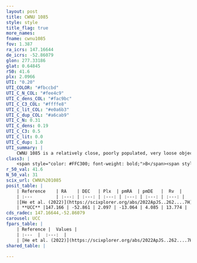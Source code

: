 ```yaml
---
layout: post
title: CWNU 1085
style: style
title_flag: true
more_names: 
fname: cwnu1085
fov: 1.387
ra_icrs: 147.16644
de_icrs: -52.86079
glon: 277.33186
glat: 0.64845
r50: 41.6
plx: 2.0966
UTI: "0.20"
UTI_COLOR: "#fbccbd"
UTI_C_N_COL: "#fee4c9"
UTI_C_dens_COL: "#fac9bc"
UTI_C_C3_COL: "#ffffe8"
UTI_C_lit_COL: "#e0a6b3"
UTI_C_dup_COL: "#a6cab9"
UTI_C_N: 0.31
UTI_C_dens: 0.19
UTI_C_C3: 0.5
UTI_C_lit: 0.0
UTI_C_dup: 1.0
UTI_summary: |
    CWNU 1085 is a relatively close, poorly populated, very loose object of intermediate C3 quality. It was recently reported in the literature.
class3: |
    <span style="color: #FFC300; font-weight: bold;">B</span><span style="color: #FFC300; font-weight: bold;">B</span>
r_50_val: 41.6
N_50_val: 31
scix_url: CWNU%201085
posit_table: |
    | Reference    | RA    | DEC   | Plx  | pmRA  | pmDE   |  Rv  |
    | :---         | :---: | :---: | :---: | :---: | :---: | :---: |
    |[He et al. (2022)](https://scixplorer.org/abs/2022ApJS..262....7H) | 147.114 | -53.102 | 2.142 | -13.212 | 4.075 | -- |
    | **UCC** |147.166 | -52.861 | 2.097 | -13.064 | 4.085 | 13.774 | 
cds_radec: 147.16644,-52.86079
carousel: UCC
fpars_table: |
    | Reference |  Values |
    | :---  |  :---:  |
    | [He et al. (2022)](https://scixplorer.org/abs/2022ApJS..262....7H) | `A0=0.55, logAge=7.8` |
shared_table: |
    
---
```

